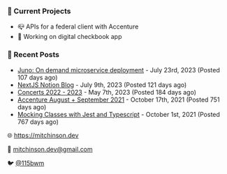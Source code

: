 ### 📌 Current Projects
- 📪 APIs for a federal client with Accenture
- 🤑 Working on digital checkbook app

### 📝 Recent Posts

- [Juno: On demand microservice deployment](https://blog.mitchinson.dev/juno) - July 23rd, 2023 (Posted 107 days ago)
- [NextJS Notion Blog](https://blog.mitchinson.dev/blog-2023) - July 9th, 2023 (Posted 121 days ago)
- [Concerts 2022 - 2023](https://blog.mitchinson.dev/concerts-2023) - May 7th, 2023 (Posted 184 days ago)
- [Accenture August + September 2021](https://blog.mitchinson.dev/pillar/aug-sep-21) - October 17th, 2021 (Posted 751 days ago)
- [Mocking Classes with Jest and Typescript](https://blog.mitchinson.dev/jest-typescript-mocks) - October 1st, 2021 (Posted 767 days ago)

🌐 https://mitchinson.dev

💌 mitchinson.dev@gmail.com

🐦 [@115bwm](https://twitter.com/115bwm)